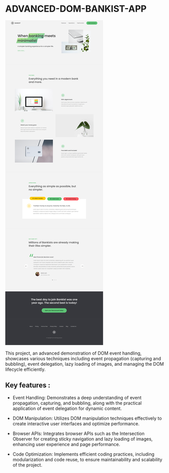 # ADVANCED-DOM-BANKIST-APP

![alt text](bankist-1.png)

This project, an advanced demonstration of DOM event handling, showcases various techniques including event propagation (capturing and bubbling), event delegation, lazy loading of images, and managing the DOM lifecycle efficiently.

## Key features :

- Event Handling: Demonstrates a deep understanding of event propagation, capturing, and bubbling, along with the practical application of event delegation for dynamic content.

- DOM Manipulation: Utilizes DOM manipulation techniques effectively to create interactive user interfaces and optimize performance.

- Browser APIs: Integrates browser APIs such as the Intersection Observer for creating sticky navigation and lazy loading of images, enhancing user experience and page performance.

- Code Optimization: Implements efficient coding practices, including modularization and code reuse, to ensure maintainability and scalability of the project.
